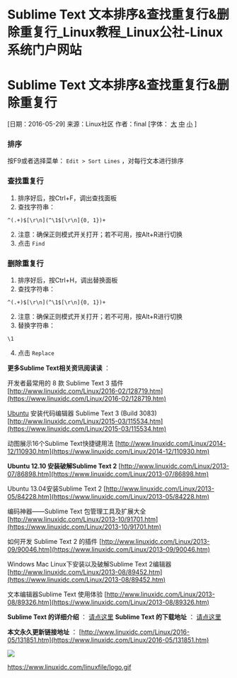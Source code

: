 # Sublime Text 文本排序&查找重复行&删除重复行_Linux教程_Linux公社-Linux系统门户网站
# Sublime Text 文本排序&查找重复行&删除重复行

[日期：2016-05-29] 来源：Linux社区 作者：final [字体： [大](#) [中](#) [小](#) ]    

### 排序

按F9或者选择菜单： `Edit > Sort Lines` ，对每行文本进行排序

### 查找重复行

1. 排序好后，按Ctrl+F，调出查找面板
2. 查找字符串：

```
^(.+)$[\r\n](^\1$[\r\n]{0, 1})+
```

2. 注意：确保正则模式开关打开；若不可用，按Alt+R进行切换
3. 点击 `Find`

### 删除重复行

1. 排序好后，按Ctrl+H，调出替换面板
2. 查找字符串：

```
^(.+)$[\r\n](^\1$[\r\n]{0, 1})+
```

2. 注意：确保正则模式开关打开；若不可用，按Alt+R进行切换
3. 替换字符串：

```
\1
```

4. 点击 `Replace`

**更多Sublime Text相关资讯阅读读** ：

开发者最常用的 8 款 Sublime Text 3 插件 [http://www.linuxidc.com/Linux/2016-02/128719.htm](https://www.linuxidc.com/Linux/2016-02/128719.htm)

[Ubuntu](http://www.linuxidc.com/topicnews.aspx?tid=2) 安装代码编辑器 Sublime Text 3 (Build 3083) [http://www.linuxidc.com/Linux/2015-03/115534.htm](https://www.linuxidc.com/Linux/2015-03/115534.htm)

动图展示16个Sublime Text快捷键用法 [http://www.linuxidc.com/Linux/2014-12/110930.htm](https://www.linuxidc.com/Linux/2014-12/110930.htm)

**Ubuntu 12.10 安装破解Sublime Text 2** [http://www.linuxidc.com/Linux/2013-07/86898.htm](https://www.linuxidc.com/Linux/2013-07/86898.htm)

Ubuntu 13.04安装Sublime Text 2 [http://www.linuxidc.com/Linux/2013-05/84228.htm](https://www.linuxidc.com/Linux/2013-05/84228.htm)

编码神器——Sublime Text 包管理工具及扩展大全 [http://www.linuxidc.com/Linux/2013-10/91701.htm](https://www.linuxidc.com/Linux/2013-10/91701.htm)

如何开发 Sublime Text 2 的插件 [http://www.linuxidc.com/Linux/2013-09/90046.htm](https://www.linuxidc.com/Linux/2013-09/90046.htm)

Windows Mac Linux下安装以及破解Sublime Text 2编辑器 [http://www.linuxidc.com/Linux/2013-08/89452.htm](https://www.linuxidc.com/Linux/2013-08/89452.htm)

文本编辑器Sublime Text 使用体验 [http://www.linuxidc.com/Linux/2013-08/89326.htm](https://www.linuxidc.com/Linux/2013-08/89326.htm)

**Sublime Text 的详细介绍** ： [请点这里](https://www.linuxidc.com/Linux/2014-09/106492.htm)
**Sublime Text 的下载地址** ： [请点这里](https://www.linuxidc.com/down.aspx?id=1500)

**本文永久更新链接地址** ： [http://www.linuxidc.com/Linux/2016-05/131851.htm](https://www.linuxidc.com/Linux/2016-05/131851.htm)

 
![](Sublime%20Text%20%E6%96%87%E6%9C%AC%E6%8E%92%E5%BA%8F&%E6%9F%A5%E6%89%BE%E9%87%8D%E5%A4%8D%E8%A1%8C&%E5%88%A0%E9%99%A4%E9%87%8D%E5%A4%8D%E8%A1%8C_Linux%E6%95%99%E7%A8%8B_Linux%E5%85%AC%E7%A4%BE-Linux%E7%B3%BB%E7%BB%9F%E9%97%A8%E6%88%B7%E7%BD%91%E7%AB%99/logo.gif)
 
 

https://www.linuxidc.com/linuxfile/logo.gif